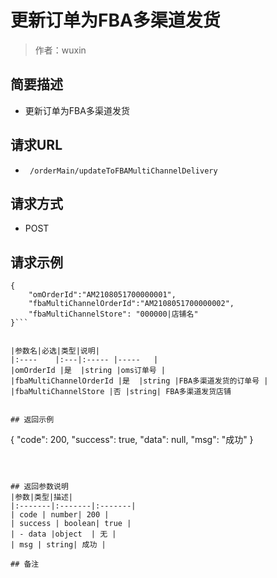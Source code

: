 # 更新订单为FBA多渠道发货

> 作者：wuxin

## 简要描述

- 更新订单为FBA多渠道发货

## 请求URL
- ` /orderMain/updateToFBAMultiChannelDelivery`
  
## 请求方式
- POST 

## 请求示例 
```
{
	"omOrderId":"AM2108051700000001",
	"fbaMultiChannelOrderId":"AM2108051700000002",
	"fbaMultiChannelStore": "000000|店铺名"
}```


|参数名|必选|类型|说明|
|:----    |:---|:----- |-----   |
|omOrderId |是  |string |oms订单号 |
|fbaMultiChannelOrderId |是  |string |FBA多渠道发货的订单号 |
|fbaMultiChannelStore |否 |string| FBA多渠道发货店铺


## 返回示例 
```
{
    "code": 200,
    "success": true,
    "data": null,
    "msg": "成功"
}
```



## 返回参数说明 
|参数|类型|描述|
|:-------|:-------|:-------|
| code | number| 200 |
| success | boolean| true |
| - data |object  | 无 |
| msg | string| 成功 |

## 备注